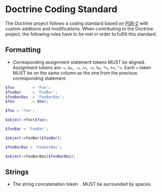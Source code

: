 Doctrine Coding Standard
========================

The Doctrine project follows a coding standard based on
[PSR-2](https://github.com/php-fig/fig-standards/blob/master/accepted/PSR-2-coding-style-guide.md) with custom
additions and modifications.
When contributing to the Doctrine project, the following rules have to be met in order to fulfill this standard.

Formatting
----------

- Corresponding assignment statement tokens MUST be aligned. Assignment tokens are:
  `=`, `&=`, `.=`, `/=`, `-=`, `%=`, `*=`, `+=`, `^=`.
  Each `=` token MUST be on the same column as the one from the previous corresponding statement.

```php
$foo        = 'Foo';
$fooBar     = 'FooBar';
$fooBarBaz  = 'FooBarBaz';
$foo       .= $bar;

$foo = 'Foo';

$object->foo($foo);

$fooBar = 'FooBar';

$object->fooBar($fooBar);

$fooBarBaz = 'FoobarBaz';

$object->fooBarBaz($fooBarBaz);
```

Strings
-------

- The string concatenation token `.` MUST be surrounded by spaces.
